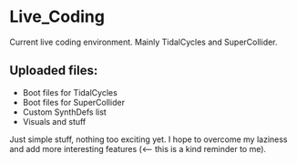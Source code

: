 # Live_Coding
Current live coding environment. Mainly TidalCycles and SuperCollider. 

## Uploaded files:
- Boot files for TidalCycles 
- Boot files for SuperCollider
- Custom SynthDefs list
- Visuals and stuff

Just simple stuff, nothing too exciting yet. I hope to overcome my laziness and add more interesting features (<-- this is a kind reminder to me).
